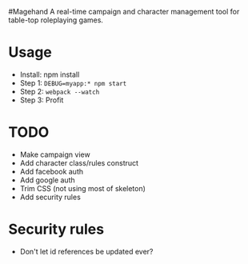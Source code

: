 #Magehand
A real-time campaign and character management tool for table-top roleplaying games.

# Usage
- Install: npm install
- Step 1: `DEBUG=myapp:* npm start`
- Step 2: `webpack --watch`
- Step 3: Profit


# TODO
- Make campaign view
- Add character class/rules construct
- Add facebook auth
- Add google auth
- Trim CSS (not using most of skeleton)
- Add security rules

# Security rules
- Don't let id references be updated ever?
